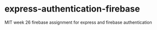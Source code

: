 # express-authentication-firebase
MIT week 26 firebase assignment for express and firebase authentication
